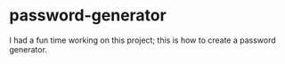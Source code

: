 # password-generator
I had a fun time working on this project; this is how to create a password generator.
